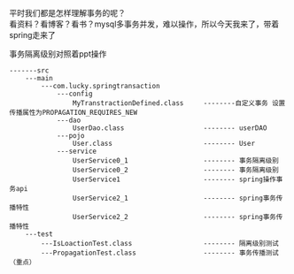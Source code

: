 平时我们都是怎样理解事务的呢？<br/>
看资料？看博客？看书？mysql多事务并发，难以操作，所以今天我来了，带着spring走来了<br/>

事务隔离级别对照着ppt操作

    -------src
        ---main
            ---com.lucky.springtransaction
                ---config
                    MyTranstractionDefined.class     --------自定义事务 设置传播属性为PROPAGATION_REQUIRES_NEW
                ---dao
                    UserDao.class                    -------- userDAO
                ---pojo
                    User.class                       -------- User
                ---service
                    UserService0_1                   -------- 事务隔离级别
                    UserService0_2                   -------- 事务隔离级别
                    UserService1                     -------- spring操作事务api
                    UserService2_1                   -------- spring事务传播特性
                    UserService2_2                   -------- spring事务传播特性                  
        ---test
            ---IsLoactionTest.class                  -------- 隔离级别测试     
            ---PropagationTest.class                 -------- 事务传播测试（重点）
        

